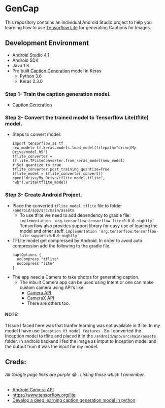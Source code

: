 # GenCap
This repository contains an individual Android Studio project to help you learning how to use [Tensorflow Lite](https://www.tensorflow.org/lite/guide) for generating Captions for Images.
## Development Environment
- Android Studio 4.1
- Android SDK
- Java 1.8
- Pre built [Caption Generation](https://github.com/harshbisht95/image-captioning.git) model in Keras
  - Python 3.6
  - Keras 2.3.0
### Step 1- Train the caption generation model.
  - [Caption Generation](https://github.com/harshbisht95/image-captioning.git)
### Step 2- Convert the trained model to Tensorflow Lite(tflite) model.
  - Steps to convert model:
    ```
    import tensorflow as tf
    new_model= tf.keras.models.load_model(filepath="drive/My Drive/model.h5")
    tflite_converter = tf.lite.TFLiteConverter.from_keras_model(new_model)
    # Set quantize to true 
    tflite_converter.post_training_quantize=True
    tflite_model = tflite_converter.convert()
    open("drive/My Drive/tflite_model.tflite", "wb").write(tflite_model)
    ```
### Step 3- Create Android Project.
  - Place the converted ```tflite_model.tflite``` file to folder ``` /android/app/src/main/assets ```
    - To use tflite we need to add dependency to gradle file: 
    ``` implementation 'org.tensorflow:tensorflow-lite:0.0.0-nightly' ```
    Tensorflow also provides support library for easy use of loading the model and other stuff.
    ``` implementation 'org.tensorflow:tensorflow-lite-support:0.0.0-nightly' ```
  - TFLite model get compressed by Android. In order to avoid auto compression add the following to the gradle file.
    ```
    aaptOptions {
      noCompress "tflite"
      noCompress "lite"
    }
    ```
  - The app need a Camera to take photos for generating caption.
    - The inbuilt Camera app can be used using Intent or one can make custom camera using API's like:
      - [Camera API](https://developer.android.com/guide/topics/media/camera).
      - [CameraX API](https://developer.android.com/training/camerax)
      - There are others too.
#### NOTE: 
1 Issue I faced here was that tranfer learning was not available in tflite. In my model I have use ``` Inception V3 model features ``` .
So I converted the Inception model to tflite and placed it in the ``` /android/app/src/main/assets ``` folder. In android backend I fed the image as intput to
Inception model and the output from it was the input for my model.
## Creds: </br> 
###### All Google page links are purple :joy: . Listing those which I remember.
  - [Android Camera API](https://developer.android.com/guide/topics/media/camera)
  - https://www.tensorflow.org/lite
  - [Develop a deep learning caption generation model in python](https://machinelearningmastery.com/develop-a-deep-learning-caption-generation-model-in-python/)
